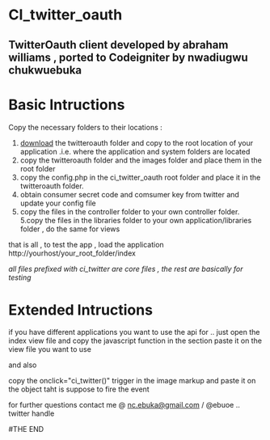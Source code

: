 CI_twitter_oauth
================

TwitterOauth client developed by abraham williams , ported to Codeigniter by nwadiugwu chukwuebuka
----------------------------------------------------------------------------------------------------

Basic Intructions
=================

Copy the necessary folders to their locations :

1. <a href="https://github.com/abraham/twitteroauth">download</a> the twitteroauth folder and copy to the root location of your application .i.e. where the application and system folders are located
3. copy the twitteroauth folder and the images folder and place them in the root folder
2. copy the config.php in the ci_twitter_oauth root folder and place it in the twitteroauth folder.
3. obtain consumer secret code and comsumer key from twitter and update your config file
4. copy the files in the controller folder to your own controller folder. 
5.copy the files in the libraries folder to your own application/libraries folder , do the same for views

that is all , to test the app , load the application http://yourhost/your_root_folder/index


*all files prefixed with ci_twitter are core files , the rest are basically for testing*



Extended Intructions
=====================
if you have different applications you want to use the api for .. just open the index view file and 
copy  the javascript function in the <head></head> section paste it on the view file you want to use 

and also 

 copy the onclick="ci_twitter()" trigger in the image markup and paste it on the object taht is suppose to fire the event
 
 
 
 for further questions contact me @ nc.ebuka@gmail.com / @ebuoe .. twitter handle 
 
 
 #THE END
